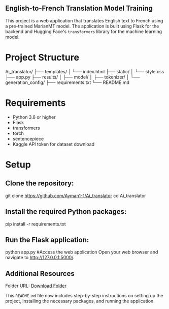 ## English-to-French Translation Model Training

This project is a web application that translates English text to French using a pre-trained MarianMT model. The application is built using Flask for the backend and Hugging Face's `transformers` library for the machine learning model.

# Project Structure

Ai_translator/
├── templates/
│ └── index.html
├── static/
│ └── style.css
├── app.py
├── results/
│ ├── model/
│ ├── tokenizer/
│ └── generation_config/
├── requirements.txt
└── README.md

# Requirements

- Python 3.6 or higher
- Flask
- transformers
- torch
- sentencepiece
- Kaggle API token for dataset download

# Setup

## Clone the repository:


git clone https://github.com/Ayman1-1/Ai_translator
cd Ai_translator

## Install the required Python packages:
pip install -r requirements.txt

## Run the Flask application:

python app.py
#Access the web application
Open your web browser and navigate to http://127.0.0.1:5000/.

## Additional Resources

Folder URL: [Download Folder](https://drive.google.com/drive/folders/1kHdfY8Ga4xNbn5CsiAiOAoNizm00WBqM?usp=sharing)




This `README.md` file now includes step-by-step instructions on setting up the project, installing the necessary packages, and running the application.

